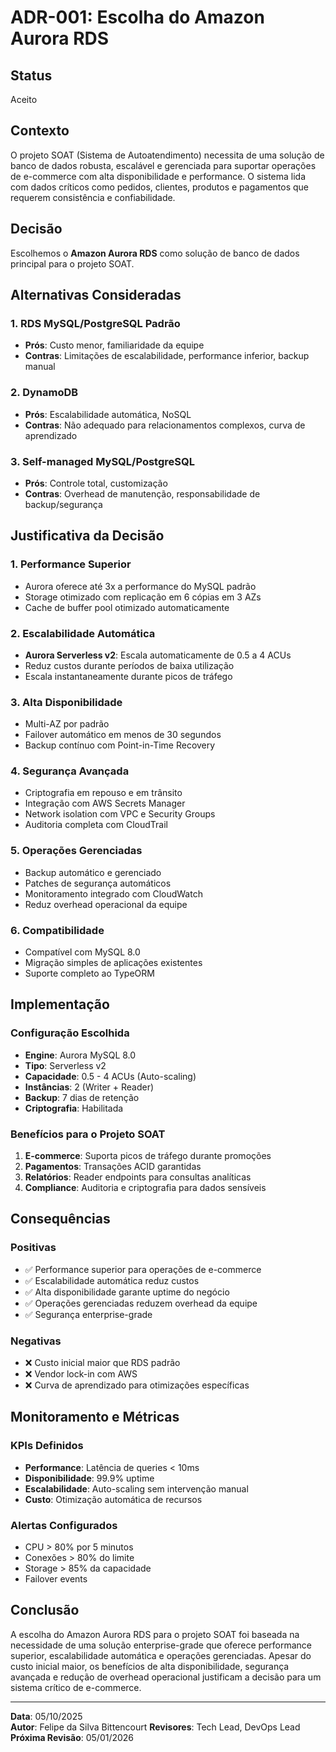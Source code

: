 # ADR-001: Escolha do Amazon Aurora RDS

## Status
Aceito

## Contexto
O projeto SOAT (Sistema de Autoatendimento) necessita de uma solução de banco de dados robusta, escalável e gerenciada para suportar operações de e-commerce com alta disponibilidade e performance. O sistema lida com dados críticos como pedidos, clientes, produtos e pagamentos que requerem consistência e confiabilidade.

## Decisão
Escolhemos o **Amazon Aurora RDS** como solução de banco de dados principal para o projeto SOAT.

## Alternativas Consideradas

### 1. RDS MySQL/PostgreSQL Padrão
- **Prós**: Custo menor, familiaridade da equipe
- **Contras**: Limitações de escalabilidade, performance inferior, backup manual

### 2. DynamoDB
- **Prós**: Escalabilidade automática, NoSQL
- **Contras**: Não adequado para relacionamentos complexos, curva de aprendizado

### 3. Self-managed MySQL/PostgreSQL
- **Prós**: Controle total, customização
- **Contras**: Overhead de manutenção, responsabilidade de backup/segurança

## Justificativa da Decisão

### 1. **Performance Superior**
- Aurora oferece até 3x a performance do MySQL padrão
- Storage otimizado com replicação em 6 cópias em 3 AZs
- Cache de buffer pool otimizado automaticamente

### 2. **Escalabilidade Automática**
- **Aurora Serverless v2**: Escala automaticamente de 0.5 a 4 ACUs
- Reduz custos durante períodos de baixa utilização
- Escala instantaneamente durante picos de tráfego

### 3. **Alta Disponibilidade**
- Multi-AZ por padrão
- Failover automático em menos de 30 segundos
- Backup contínuo com Point-in-Time Recovery

### 4. **Segurança Avançada**
- Criptografia em repouso e em trânsito
- Integração com AWS Secrets Manager
- Network isolation com VPC e Security Groups
- Auditoria completa com CloudTrail

### 5. **Operações Gerenciadas**
- Backup automático e gerenciado
- Patches de segurança automáticos
- Monitoramento integrado com CloudWatch
- Reduz overhead operacional da equipe

### 6. **Compatibilidade**
- Compatível com MySQL 8.0
- Migração simples de aplicações existentes
- Suporte completo ao TypeORM

## Implementação

### Configuração Escolhida
- **Engine**: Aurora MySQL 8.0
- **Tipo**: Serverless v2
- **Capacidade**: 0.5 - 4 ACUs (Auto-scaling)
- **Instâncias**: 2 (Writer + Reader)
- **Backup**: 7 dias de retenção
- **Criptografia**: Habilitada

### Benefícios para o Projeto SOAT
1. **E-commerce**: Suporta picos de tráfego durante promoções
2. **Pagamentos**: Transações ACID garantidas
3. **Relatórios**: Reader endpoints para consultas analíticas
4. **Compliance**: Auditoria e criptografia para dados sensíveis

## Consequências

### Positivas
- ✅ Performance superior para operações de e-commerce
- ✅ Escalabilidade automática reduz custos
- ✅ Alta disponibilidade garante uptime do negócio
- ✅ Operações gerenciadas reduzem overhead da equipe
- ✅ Segurança enterprise-grade

### Negativas
- ❌ Custo inicial maior que RDS padrão
- ❌ Vendor lock-in com AWS
- ❌ Curva de aprendizado para otimizações específicas

## Monitoramento e Métricas

### KPIs Definidos
- **Performance**: Latência de queries < 10ms
- **Disponibilidade**: 99.9% uptime
- **Escalabilidade**: Auto-scaling sem intervenção manual
- **Custo**: Otimização automática de recursos

### Alertas Configurados
- CPU > 80% por 5 minutos
- Conexões > 80% do limite
- Storage > 85% da capacidade
- Failover events

## Conclusão

A escolha do Amazon Aurora RDS para o projeto SOAT foi baseada na necessidade de uma solução enterprise-grade que oferece performance superior, escalabilidade automática e operações gerenciadas. Apesar do custo inicial maior, os benefícios de alta disponibilidade, segurança avançada e redução de overhead operacional justificam a decisão para um sistema crítico de e-commerce.

---

**Data**: 05/10/2025  
**Autor**: Felipe da Silva Bittencourt
**Revisores**: Tech Lead, DevOps Lead  
**Próxima Revisão**: 05/01/2026
